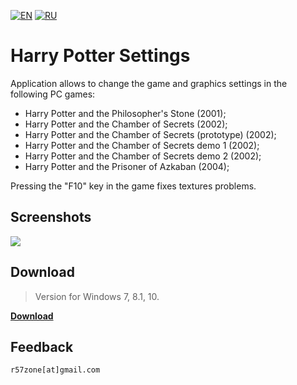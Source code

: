 [![EN](https://user-images.githubusercontent.com/9499881/33184537-7be87e86-d096-11e7-89bb-f3286f752bc6.png)](https://github.com/r57zone/Harry-Potter-Settings/) 
[![RU](https://user-images.githubusercontent.com/9499881/27683795-5b0fbac6-5cd8-11e7-929c-057833e01fb1.png)](https://github.com/r57zone/Harry-Potter-Settings/blob/master/README.RU.md)
# Harry Potter Settings
Application allows to change the game and graphics settings in the following PC games:

- Harry Potter and the Philosopher's Stone (2001);
- Harry Potter and the Chamber of Secrets (2002);
- Harry Potter and the Chamber of Secrets (prototype) (2002);
- Harry Potter and the Chamber of Secrets demo 1 (2002);
- Harry Potter and the Chamber of Secrets demo 2 (2002);
- Harry Potter and the Prisoner of Azkaban (2004);

Pressing the "F10" key in the game fixes textures problems.

## Screenshots
![](https://user-images.githubusercontent.com/9499881/53477113-6fae3b80-3a8d-11e9-9ab8-d2d08f42a7fd.png)

## Download
>Version for Windows 7, 8.1, 10.

**[Download](https://github.com/r57zone/Harry-Potter-Settings/releases)**

## Feedback
`r57zone[at]gmail.com`